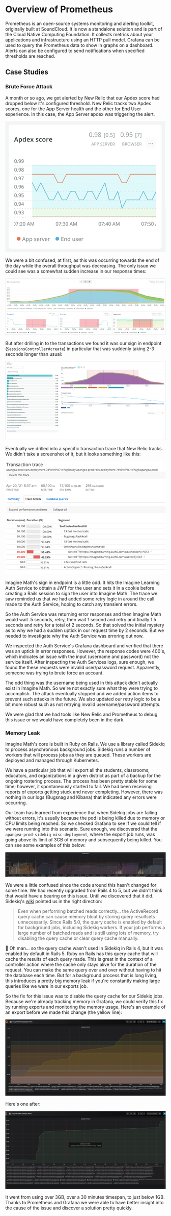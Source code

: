 # Overview of Prometheus

Prometheus is an open-source systems monitoring and alerting toolkit, originally
built at SoundCloud. It is now a standalone solution and is part of the Cloud
Native Computing Foundation. It collects metrics about your applications and
infrastructure using an HTTP pull model. Grafana can be used to query the
Prometheus data to show in graphs on a dashboard. Alerts can also be configured
to send notifications when specified thresholds are reached.

## Case Studies

### Brute Force Attack

A month or so ago, we got alerted by New Relic that our Apdex score had dropped
below it's configured threshold. New Relic tracks two Apdex scores, one for the
App Server health and the other for End User experience. In this case, the App
Server apdex was triggering the alert.

![Apdex](docs/images/new-relic-apdex.png)

We were a bit confused, at first, as this was occurring towards the end of the
day while the overall throughput was decreasing. The only issue we could see was
a somewhat sudden increase in our response times:

![Apdex](docs/images/new-relic-apdex-violation.png)

But after drilling in to the transactions we found it was our sign in endpoint
(`SessionsController#create`) in particular that was suddenly taking 2-3 seconds
longer than usual:

![New Relic transactions](docs/images/new-relic-transactions.png)

Eventually we drilled into a specific transaction trace that New Relic tracks.
We didn't take a screenshot of it, but it looks something like this:

![New Relic transactions](docs/images/new-relic-trace-example.png)

Imagine Math's sign in endpoint is a little odd. It hits the Imagine Learning
Auth Service to obtain a JWT for the user and sets it in a cookie before
creating a Rails session to sign the user into Imagine Math. The trace we saw
reminded us that we had added some retry logic in around the call made to the
Auth Service, hoping to catch any transient errors.

So the Auth Service was returning error responses and then Imagine Math would
wait .5 seconds, retry, then wait 1 second and retry and finally 1.5 seconds and
retry for a total of 2 seconds. So that solved the initial mystery as to why we
had a sudden uptick in our request time by 2 seconds. But we needed to
investigate why the Auth Service was erroring out now.

We inspected the Auth Service's Grafana dashboard and verified that there was an
uptick in error responses. However, the response codes were 400's, which
indicates an issue with the input (username and password) not the service
itself. After inspecting the Auth Services logs, sure enough, we found the these
requests were invalid user/password request. Apparently, someone was trying to
brute force an account.

The odd thing was the username being used in this attack didn't actually exist
in Imagine Math. So we're not exactly sure what they were trying to accomplish.
The attack eventually stopped and we added action items to prevent such attacks
in the future. We also updated our retry logic to be a bit more robust such as
not retrying invalid username/password attempts.

We were glad that we had tools like New Relic and Prometheus to debug this issue
or we would have completely been in the dark.

### Memory Leak

Imagine Math's core is built in Ruby on Rails. We use a library called Sidekiq
to process asynchronous background jobs. Sidekiq runs a number of workers that
will process jobs as they are queued. These workers are deployed and managed
through Kubernetes.

We have a particular job that will export all the students, classrooms,
educators, and organizations in a given district as part of a backup for the
ongoing rostering process. The process has been pretty stable for some time;
however, it spontaneously started to fail. We had been receiving reports of
exports getting stuck and never completing. However, there was nothing in our
logs (Bugsnag and Kibana) that indicated any errors were occurring.

Our team has learned from experience that when Sidekiq jobs are failing without
errors, it's usually because the pod is being killed due to memory or CPU limits
being reached. So we checked Grafana to see if we could tell if we were running
into this scenario. Sure enough, we discovered that the
`apangea-prod-sidekiq-misc-deployment`, where the export job runs, was going
above its limit of 3GB of memory and subsequently being killed. You can see some
examples of this below:

![Sidekiq Memory Overview](docs/images/sidekiq-memory-overview.png)

We were a little confused since the code around this hasn't changed for some
time. We had recently upgraded from Rails 4 to 5, but we didn't think that would
have a bearing on this issue. Until we discovered that it did. Sidekiq's
[wiki](https://github.com/mperham/sidekiq/wiki/Problems-and-Troubleshooting#activerecord-query-cache)
pointed us in the right direction:

> Even when performing batched reads correctly... the ActiveRecord query cache
> can cause memory bloat by storing query resultsets unnecessarily. Since Rails
> 5.0, the query cache is enabled by default for background jobs, including
> Sidekiq workers. If your job performs a large number of batched reads and is
> still using lots of memory, try disabling the query cache or clear query cache
> manually.

:facepalm: Oh man... so the query cache wasn't used in Sidekiq in Rails 4, but
it was enabled by default in Rails 5. Ruby on Rails has this query cache that
will cache the results of each query made. This is great in the context of a
controller action where the cache only stays alive for the duration of the
request. You can make the same query over and over without having to hit the
database each time. But for a background process that is long living, this
introduces a pretty big memory leak if you're constantly making large queries
like we were in our exports job.

So the fix for this issue was to disable the query cache for our Sidekiq jobs.
Because we're already tracking memory in Grafana, we could verify this fix by
running exports and monitoring the memory usage. Here's an example of an export
before we made this change (the yellow line):

![Sidekiq Memory Overview](docs/images/sidekiq-misc-before.png)

Here's one after:

![Sidekiq Memory Overview](docs/images/sidekiq-misc-after.png)

It went from using over 3GB, over a 30 minutes timespan, to just below 1GB.
Thanks to Prometheus and Grafana we were able to have better insight into the
cause of the issue and discover a solution pretty quickly.
